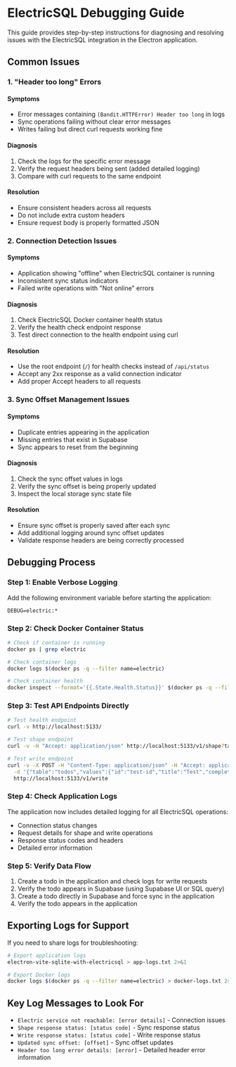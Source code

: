 # ElectricSQL Debugging Guide

This guide provides step-by-step instructions for diagnosing and resolving issues with the ElectricSQL integration in the Electron application.

## Common Issues

### 1. "Header too long" Errors

#### Symptoms
- Error messages containing `(Bandit.HTTPError) Header too long` in logs
- Sync operations failing without clear error messages
- Writes failing but direct curl requests working fine

#### Diagnosis
1. Check the logs for the specific error message
2. Verify the request headers being sent (added detailed logging)
3. Compare with curl requests to the same endpoint

#### Resolution
- Ensure consistent headers across all requests
- Do not include extra custom headers
- Ensure request body is properly formatted JSON

### 2. Connection Detection Issues

#### Symptoms
- Application showing "offline" when ElectricSQL container is running
- Inconsistent sync status indicators
- Failed write operations with "Not online" errors

#### Diagnosis
1. Check ElectricSQL Docker container health status
2. Verify the health check endpoint response
3. Test direct connection to the health endpoint using curl

#### Resolution
- Use the root endpoint (`/`) for health checks instead of `/api/status`
- Accept any 2xx response as a valid connection indicator
- Add proper Accept headers to all requests

### 3. Sync Offset Management Issues

#### Symptoms
- Duplicate entries appearing in the application
- Missing entries that exist in Supabase
- Sync appears to reset from the beginning

#### Diagnosis
1. Check the sync offset values in logs
2. Verify the sync offset is being properly updated
3. Inspect the local storage sync state file

#### Resolution
- Ensure sync offset is properly saved after each sync
- Add additional logging around sync offset updates
- Validate response headers are being correctly processed

## Debugging Process

### Step 1: Enable Verbose Logging

Add the following environment variable before starting the application:
```
DEBUG=electric:*
```

### Step 2: Check Docker Container Status

```bash
# Check if container is running
docker ps | grep electric

# Check container logs
docker logs $(docker ps -q --filter name=electric)

# Check container health
docker inspect --format='{{.State.Health.Status}}' $(docker ps -q --filter name=electric)
```

### Step 3: Test API Endpoints Directly

```bash
# Test health endpoint
curl -v http://localhost:5133/

# Test shape endpoint
curl -v -H "Accept: application/json" http://localhost:5133/v1/shape?table=todos&offset=-1

# Test write endpoint
curl -v -X POST -H "Content-Type: application/json" -H "Accept: application/json" \
  -d '{"table":"todos","values":{"id":"test-id","title":"Test","completed":false}}' \
  http://localhost:5133/v1/write
```

### Step 4: Check Application Logs

The application now includes detailed logging for all ElectricSQL operations:
- Connection status changes
- Request details for shape and write operations
- Response status codes and headers
- Detailed error information

### Step 5: Verify Data Flow

1. Create a todo in the application and check logs for write requests
2. Verify the todo appears in Supabase (using Supabase UI or SQL query)
3. Create a todo directly in Supabase and force sync in the application
4. Verify the todo appears in the application

## Exporting Logs for Support

If you need to share logs for troubleshooting:

```bash
# Export application logs
electron-vite-sqlite-with-electricsql > app-logs.txt 2>&1

# Export Docker logs
docker logs $(docker ps -q --filter name=electric) > docker-logs.txt 2>&1
```

## Key Log Messages to Look For

- `Electric service not reachable: [error details]` - Connection issues
- `Shape response status: [status code]` - Sync response status
- `Write response status: [status code]` - Write response status
- `Updated sync offset: [offset]` - Sync offset updates
- `Header too long error details: [error]` - Detailed header error information